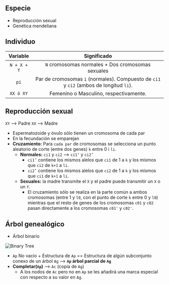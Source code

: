 
## Especie
- Reproducción sexual
- Genética mendeliana

## Individuo

| Variable  | Significado   |
|:---------:    |:--------------------------------------------------------: |
| `N + X + Y`     | `N` cromosomas normales + Dos cromosomas sexuales   |
| `pi`    | Par de cromosomas `i` (normales). Compuesto de `ci1` y `ci2` (ambos de longitud `li`).    |
| `XX ó XY`  | Femenino o Masculino, respectivamente.    |

## Reproducción sexual

`XY` —\> Padre
`XX` —\> Madre

- Espermatozoide y óvulo sólo tienen un cromosoma de cada par
- En la fecundación se emparejan
- **Cruzamiento:** Para `cada par` de cromosomas se selecciona un punto aleatorio de corte (entre dos genes) `k` entre 0 i `li`.
	- **Normales:** `ci1` y `ci2` —\> `ci1’` y `ci2’`
		- `ci1’` contiene los mismos alelos que `ci1` de 1 a `k` y los mismos que `ci2` de `k+1` a `li`.
		- `ci2’` contiene los mismos alelos que `ci2` de 1 a `k` y los mismos que `ci1` de `k+1` a `li`.
	- **Sexuales:** la madre transmite el `X` y el padre puede transmitir un `X` o un `Y`.
		- El cruzamiento sólo se realiza en la parte común a ambos cromosomas (entre 1 y `l0`, con el punto de corte `k` entre 0 y `l0`) mientras que el resto de genes de los cromosomas `c01` y `c02` pasan directamente a los cromosomas `c01'` y `c02'`.

## Árbol genealógico

- Árbol binario

![Binary Tree][1]

- `Ap` No vacío + Estructura de `Ap` ==  Estructura de algún subconjunto conexo de un árbol `Ag` —\> **`Ap` árbol parcial de `Ag`**
- **Completar(`Ap`)** —\> `Ac` (copia de `Ag`)
	- A los nodos de `Ac` pero no en `Ap` se les añadirá una marca especial con respecto a su valor en `Ag`.

[1]:	https://cloud.githubusercontent.com/assets/7969569/24838861/b1e92926-1d50-11e7-810e-a5e49685d771.png "Binary Tree"